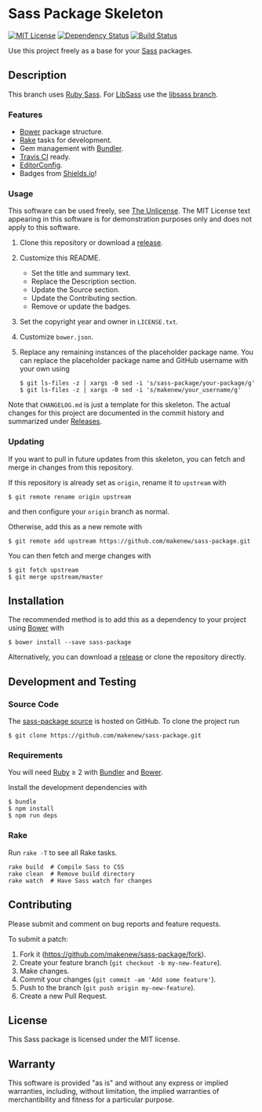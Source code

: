 # Sass Package Skeleton

<!--
[![Bower Version](https://img.shields.io/bower/v/sass-package.svg)](http://bower.io/search/?q=sass-package)
-->
[![MIT License](https://img.shields.io/github/license/makenew/sass-package.svg)](./LICENSE.txt)
[![Dependency Status](https://img.shields.io/gemnasium/makenew/sass-package.svg)](https://gemnasium.com/makenew/sass-package)
[![Build Status](https://img.shields.io/travis/makenew/sass-package.svg)](https://travis-ci.org/makenew/sass-package)

Use this project freely as a base for your [Sass] packages.

## Description

This branch uses [Ruby Sass][Sass].
For [LibSass] use the [libsass branch].

[LibSass]: http://libsass.org/
[libsass branch]: https://github.com/makenew/sass-package/tree/libsass
[Sass]: http://sass-lang.com/

### Features

* [Bower] package structure.
* [Rake] tasks for development.
* Gem management with [Bundler].
* [Travis CI] ready.
* [EditorConfig].
* Badges from [Shields.io]!

[Bundler]: http://bundler.io/
[EditorConfig]: http://editorconfig.org/
[Rake]: https://github.com/jimweirich/rake
[Shields.io]: http://shields.io/
[Travis CI]: https://travis-ci.org/

### Usage

This software can be used freely, see [The Unlicense].
The MIT License text appearing in this software is for
demonstration purposes only and does not apply to this software.

1. Clone this repository or download a [release][Releases].

2. Customize this README.
   - Set the title and summary text.
   - Replace the Description section.
   - Update the Source section.
   - Update the Contributing section.
   - Remove or update the badges.

3. Set the copyright year and owner in `LICENSE.txt`.

4. Customize `bower.json`.

5. Replace any remaining instances of the placeholder package name.
   You can replace the placeholder package name and GitHub username
   with your own using

   ```
   $ git ls-files -z | xargs -0 sed -i 's/sass-package/your-package/g'
   $ git ls-files -z | xargs -0 sed -i 's/makenew/your_username/g'
   ```

Note that `CHANGELOG.md` is just a template for this skeleton.
The actual changes for this project are documented in the commit history
and summarized under [Releases].

[Releases]: https://github.com/makenew/sass-package/releases
[The Unlicense]: http://unlicense.org/UNLICENSE

### Updating

If you want to pull in future updates from this skeleton,
you can fetch and merge in changes from this repository.

If this repository is already set as `origin`,
rename it to `upstream` with

```
$ git remote rename origin upstream
```

and then configure your `origin` branch as normal.

Otherwise, add this as a new remote with

```
$ git remote add upstream https://github.com/makenew/sass-package.git
```

You can then fetch and merge changes with

```
$ git fetch upstream
$ git merge upstream/master
```

## Installation

The recommended method is to add this as a dependency
to your project using [Bower] with

```
$ bower install --save sass-package
```

Alternatively, you can download a [release][Releases]
or clone the repository directly.

## Development and Testing

### Source Code

The [sass-package source](https://github.com/makenew/sass-package)
is hosted on GitHub.
To clone the project run

```
$ git clone https://github.com/makenew/sass-package.git
```

### Requirements

You will need [Ruby] ≥ 2 with [Bundler] and [Bower].

Install the development dependencies with

```
$ bundle
$ npm install
$ npm run deps
```

[Bower]: http://bower.io/
[Bundler]: http://bundler.io/
[Ruby]: https://www.ruby-lang.org/

### Rake

Run `rake -T` to see all Rake tasks.

```
rake build  # Compile Sass to CSS
rake clean  # Remove build directory
rake watch  # Have Sass watch for changes
```

## Contributing

Please submit and comment on bug reports and feature requests.

To submit a patch:

1. Fork it (https://github.com/makenew/sass-package/fork).
2. Create your feature branch (`git checkout -b my-new-feature`).
3. Make changes.
4. Commit your changes (`git commit -am 'Add some feature'`).
5. Push to the branch (`git push origin my-new-feature`).
6. Create a new Pull Request.

## License

This Sass package is licensed under the MIT license.

## Warranty

This software is provided "as is" and without any express or
implied warranties, including, without limitation, the implied
warranties of merchantibility and fitness for a particular
purpose.
